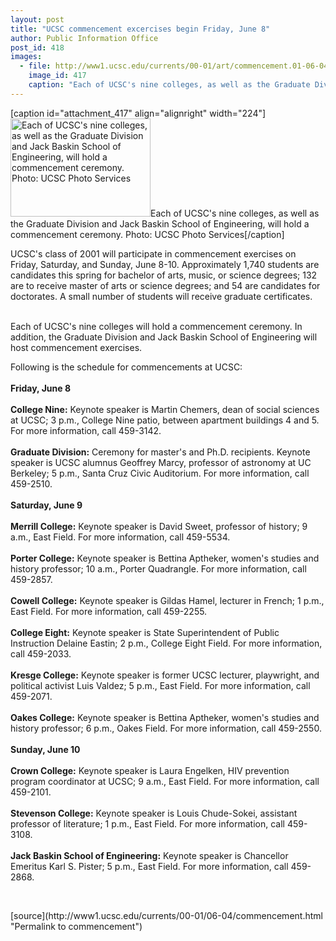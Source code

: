 ```yaml
---
layout: post
title: "UCSC commencement excercises begin Friday, June 8"
author: Public Information Office
post_id: 418
images:
  - file: http://www1.ucsc.edu/currents/00-01/art/commencement.01-06-04.224.jpg
    image_id: 417
    caption: "Each of UCSC's nine colleges, as well as the Graduate Division and Jack Baskin School of Engineering, will hold a commencement ceremony. Photo: UCSC Photo Services"
---
```


[caption id="attachment_417" align="alignright" width="224"]<a href="http://localhost/mysite/wp-content/uploads/2001/06/commencement.01-06-04.224.jpg"><img class="size-full wp-image-417" src="http://localhost/mysite/wp-content/uploads/2001/06/commencement.01-06-04.224.jpg" alt="Each of UCSC's nine colleges, as well as the Graduate Division and Jack Baskin School of Engineering, will hold a commencement ceremony. Photo: UCSC Photo Services" width="224" height="157" /></a>Each of UCSC's nine colleges, as well as the Graduate Division and Jack Baskin School of Engineering, will hold a commencement ceremony. Photo: UCSC Photo Services[/caption]
<p>
  UCSC's class of 2001 will participate in commencement exercises on Friday, Saturday, and Sunday, June 8-10. Approximately 1,740 students are candidates this spring for bachelor of arts, music, or science degrees; 132 are to receive master of arts or science degrees; and 54 are candidates for doctorates. A small number of students will receive graduate certificates.<br>
  <br>
</p>Each of UCSC's nine colleges will hold a commencement ceremony. In addition, the Graduate Division and Jack Baskin School of Engineering will host commencement exercises.
<p>
  Following is the schedule for commencements at UCSC:<br>
  <br>
  <b>Friday, June 8<br>
  <br>
  College Nine:</b> Keynote speaker is Martin Chemers, dean of social sciences at UCSC; 3 p.m., College Nine patio, between apartment buildings 4 and 5. For more information, call 459-3142.<br>
  <br>
  <b>Graduate Division:</b> Ceremony for master's and Ph.D. recipients. Keynote speaker is UCSC alumnus Geoffrey Marcy, professor of astronomy at UC Berkeley; 5 p.m., Santa Cruz Civic Auditorium. For more information, call 459-2510.<br>
  <br>
  <b>Saturday, June 9<br>
  <br>
  Merrill College:</b> Keynote speaker is David Sweet, professor of history; 9 a.m., East Field. For more information, call 459-5534.<br>
  <br>
  <b>Porter College:</b> Keynote speaker is Bettina Aptheker, women's studies and history professor; 10 a.m., Porter Quadrangle. For more information, call 459-2857.<br>
  <br>
  <b>Cowell College:</b> Keynote speaker is Gildas Hamel, lecturer in French; 1 p.m., East Field. For more information, call 459-2255.<br>
  <br>
  <b>College Eight:</b> Keynote speaker is State Superintendent of Public Instruction Delaine Eastin; 2 p.m., College Eight Field. For more information, call 459-2033.<br>
  <br>
  <b>Kresge College:</b> Keynote speaker is former UCSC lecturer, playwright, and political activist Luis Valdez; 5 p.m., East Field. For more information, call 459-2071.<br>
  <br>
  <b>Oakes College:</b> Keynote speaker is Bettina Aptheker, women's studies and history professor; 6 p.m., Oakes Field. For more information, call 459-2550.<b><br>
  <br>
  Sunday, June 10<br>
  <br>
  Crown College:</b> Keynote speaker is Laura Engelken, HIV prevention program coordinator at UCSC; 9 a.m., East Field. For more information, call 459-2101.<br>
  <br>
  <b>Stevenson College:</b> Keynote speaker is Louis Chude-Sokei, assistant professor of literature; 1 p.m., East Field. For more information, call 459-3108.<br>
  <br>
  <b>Jack Baskin School of Engineering:</b> Keynote speaker is Chancellor Emeritus Karl S. Pister; 5 p.m., East Field. For more information, call 459-2868.
</p>
<p>
  <br>

</p>
[source](http://www1.ucsc.edu/currents/00-01/06-04/commencement.html "Permalink to commencement")
